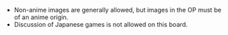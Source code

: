 * Non-anime images are generally allowed, but images in the OP must be of an anime origin.
* Discussion of Japanese games is not allowed on this board.

